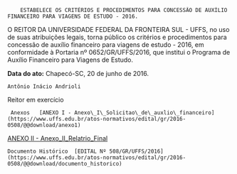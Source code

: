         ESTABELECE OS CRITÉRIOS E PROCEDIMENTOS PARA CONCESSÃO DE AUXÍLIO FINANCEIRO PARA VIAGENS DE ESTUDO - 2016.  

O REITOR DA UNIVERSIDADE FEDERAL DA FRONTEIRA SUL - UFFS, no uso de suas atribuições legais, torna público os critérios e procedimentos para concessão de auxílio financeiro para viagens de estudo - 2016, em conformidade à Portaria nº 0652/GR/UFFS/2016, que institui o Programa de Auxílio Financeiro para Viagens de Estudo.

   **Data do ato:** Chapecó-SC, 20 de junho de 2016.   
 

    Antônio Inácio Andrioli   
 Reitor em exercício 

     Anexos   [ANEXO I - Anexo\_I\_Solicitao\_de\_auxlio\_financeiro](https://www.uffs.edu.br/atos-normativos/edital/gr/2016-0508/@@download/anexo1)  

   [ANEXO II - Anexo\_II\_Relatrio\_Final](https://www.uffs.edu.br/atos-normativos/edital/gr/2016-0508/@@download/anexo2)  

    Documento Histórico  [EDITAL Nº 508/GR/UFFS/2016](https://www.uffs.edu.br/atos-normativos/edital/gr/2016-0508/@@download/documento_historico)     
      